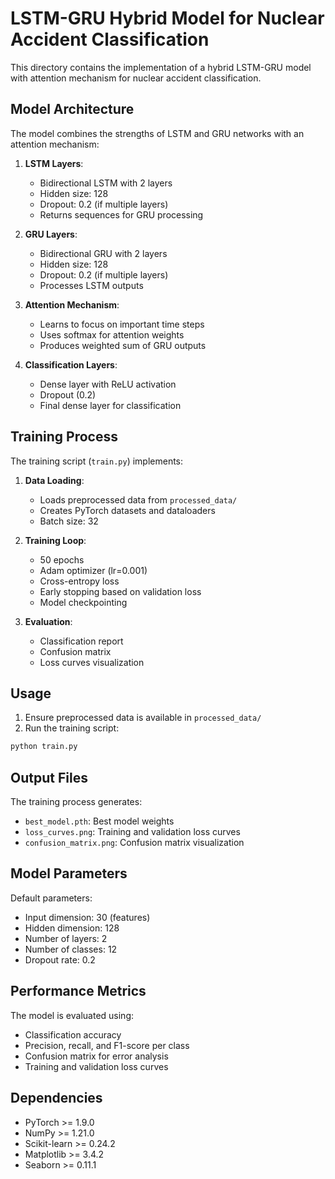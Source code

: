 # LSTM-GRU Hybrid Model for Nuclear Accident Classification

This directory contains the implementation of a hybrid LSTM-GRU model with attention mechanism for nuclear accident classification.

## Model Architecture

The model combines the strengths of LSTM and GRU networks with an attention mechanism:

1. **LSTM Layers**:
   - Bidirectional LSTM with 2 layers
   - Hidden size: 128
   - Dropout: 0.2 (if multiple layers)
   - Returns sequences for GRU processing

2. **GRU Layers**:
   - Bidirectional GRU with 2 layers
   - Hidden size: 128
   - Dropout: 0.2 (if multiple layers)
   - Processes LSTM outputs

3. **Attention Mechanism**:
   - Learns to focus on important time steps
   - Uses softmax for attention weights
   - Produces weighted sum of GRU outputs

4. **Classification Layers**:
   - Dense layer with ReLU activation
   - Dropout (0.2)
   - Final dense layer for classification

## Training Process

The training script (`train.py`) implements:

1. **Data Loading**:
   - Loads preprocessed data from `processed_data/`
   - Creates PyTorch datasets and dataloaders
   - Batch size: 32

2. **Training Loop**:
   - 50 epochs
   - Adam optimizer (lr=0.001)
   - Cross-entropy loss
   - Early stopping based on validation loss
   - Model checkpointing

3. **Evaluation**:
   - Classification report
   - Confusion matrix
   - Loss curves visualization

## Usage

1. Ensure preprocessed data is available in `processed_data/`
2. Run the training script:
```bash
python train.py
```

## Output Files

The training process generates:
- `best_model.pth`: Best model weights
- `loss_curves.png`: Training and validation loss curves
- `confusion_matrix.png`: Confusion matrix visualization

## Model Parameters

Default parameters:
- Input dimension: 30 (features)
- Hidden dimension: 128
- Number of layers: 2
- Number of classes: 12
- Dropout rate: 0.2

## Performance Metrics

The model is evaluated using:
- Classification accuracy
- Precision, recall, and F1-score per class
- Confusion matrix for error analysis
- Training and validation loss curves

## Dependencies

- PyTorch >= 1.9.0
- NumPy >= 1.21.0
- Scikit-learn >= 0.24.2
- Matplotlib >= 3.4.2
- Seaborn >= 0.11.1 